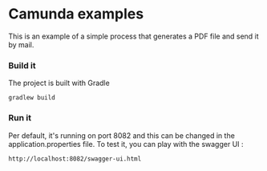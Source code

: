 # Camunda examples

This is an example of a simple process that generates a PDF file and send it by mail.

### Build it
The project is built with Gradle

```
gradlew build
```

### Run it
Per default, it's running on port 8082 and this can be changed in the application.properties file.
To test it, you can play with the swagger UI :

```
http://localhost:8082/swagger-ui.html
```

